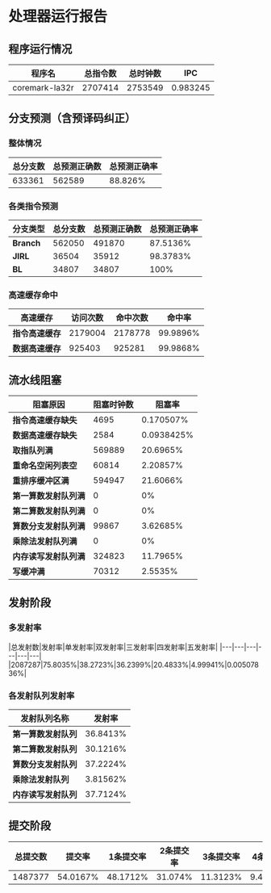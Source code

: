 # 处理器运行报告
## 程序运行情况
|程序名|总指令数|总时钟数|IPC|
|---|---|---|---|
|coremark-la32r|2707414|2753549|0.983245|

## 分支预测（含预译码纠正）
### 整体情况
|总分支数|总预测正确数|总预测正确率|
|---|---|---|
|633361|562589|88.826%|

### 各类指令预测
|分支类型|总分支数|总预测正确数|总预测正确率|
|---|---|---|---|
|**Branch**| 562050 | 491870 | 87.5136%|
|**JIRL**| 36504 | 35912 | 98.3783%|
|**BL**| 34807 | 34807 | 100%|

### 高速缓存命中
|高速缓存|访问次数|命中次数|命中率|
|---|---|---|---|
|**指令高速缓存**| 2179004 | 2178778 | 99.9896%|
|**数据高速缓存**| 925403 | 925281 | 99.9868%|
## 流水线阻塞
|阻塞原因|阻塞时钟数|阻塞率|
|---|---|---|
|**指令高速缓存缺失**| 4695 | 0.170507%|
|**数据高速缓存缺失**| 2584 | 0.0938425%|
|**取指队列满**| 569889 | 20.6965%|
|**重命名空闲列表空**|60814 | 2.20857%|
|**重排序缓冲区满**|594947 | 21.6066%|
|**第一算数发射队列满**|0 | 0%|
|**第二算数发射队列满**|0 | 0%|
|**算数分支发射队列满**|99867 | 3.62685%|
|**乘除法发射队列满**|0 | 0%|
|**内存读写发射队列满**|324823 | 11.7965%|
|**写缓冲满**|70312 | 2.5535%|

## 发射阶段
### 多发射率
|总发射数|发射率|单发射率|双发射率|三发射率|四发射率|五发射率|
|---|---|---|---|---|---|
|2087287|75.8035%|38.2723%|36.2399%|20.4833%|4.99941%|0.00507836%|

### 各发射队列发射率
|发射队列名称|发射率|
|---|---|
|**第一算数发射队列**|36.8413%|
|**第二算数发射队列**|30.1216%|
|**算数分支发射队列**|37.2224%|
|**乘除法发射队列**|3.81562%|
|**内存读写发射队列**|37.7124%|

## 提交阶段
|总提交数|提交率|1条提交率|2条提交率|3条提交率|4条提交率|
|---|---|---|---|---|---|
|1487377|54.0167%|48.1712%|31.074%|11.3123%|9.44253%|
